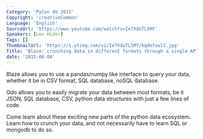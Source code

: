 ```yaml
---
Category: 'PyCon AU 2015'
Copyright: 'creativeCommon'
Language: 'English'
SourceUrl: 'https://www.youtube.com/watch?v=Ie7XdxTL5MY'
Speakers: [Lex Hider]
Tags: []
ThumbnailUrl: 'https://i.ytimg.com/vi/Ie7XdxTL5MY/hqdefault.jpg'
Title: 'Blaze: crunching data in different formats through a single API'
date: '2015-08-04'
---
```

Blaze allows you to use a pandas/numpy like interface to query your data, whether it be in CSV format, SQL database, noSQL database.

Odo allows you to easily migrate your data between most formats, be it JSON, SQL database, CSV, python data structures with just a few lines of code.

Come learn about these exciting new parts of the python data ecosystem.
Learn how to crunch your data, and not necessarily have to learn SQL or mongodb to do so.
